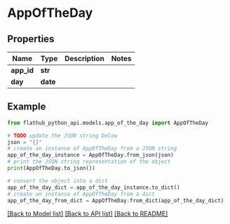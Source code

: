 # AppOfTheDay


## Properties

Name | Type | Description | Notes
------------ | ------------- | ------------- | -------------
**app_id** | **str** |  | 
**day** | **date** |  | 

## Example

```python
from flathub_python_api.models.app_of_the_day import AppOfTheDay

# TODO update the JSON string below
json = "{}"
# create an instance of AppOfTheDay from a JSON string
app_of_the_day_instance = AppOfTheDay.from_json(json)
# print the JSON string representation of the object
print(AppOfTheDay.to_json())

# convert the object into a dict
app_of_the_day_dict = app_of_the_day_instance.to_dict()
# create an instance of AppOfTheDay from a dict
app_of_the_day_from_dict = AppOfTheDay.from_dict(app_of_the_day_dict)
```
[[Back to Model list]](../README.md#documentation-for-models) [[Back to API list]](../README.md#documentation-for-api-endpoints) [[Back to README]](../README.md)


